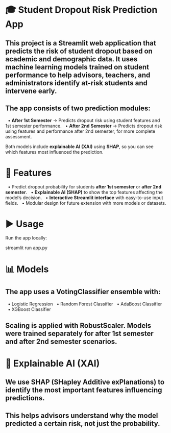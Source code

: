 # 🎓 Student Dropout Risk Prediction App

## This project is a **Streamlit web application** that predicts the risk of student dropout based on academic and demographic data. It uses **machine learning models** trained on student performance to help advisors, teachers, and administrators identify at-risk students and intervene early.

## The app consists of two prediction modules:

  • **After 1st Semester** → Predicts dropout risk using student features and 1st semester performance.
  • **After 2nd Semester** → Predicts dropout risk using features and performance after 2nd semester, for more complete assessment.

Both models include **explainable AI (XAI)** using **SHAP**, so you can see which features most influenced the prediction.

# 🚀 Features

  • Predict dropout probability for students **after 1st semester** or **after 2nd semester**.
  • **Explainable AI (SHAP)** to show the top features affecting the model’s decision.
  • **Interactive Streamlit interface** with easy-to-use input fields.
  • Modular design for future extension with more models or datasets.

# ▶️ Usage

Run the app locally:

streamlit run app.py


# 📊 Models

## The app uses a **VotingClassifier** ensemble with:

  • Logistic Regression
  • Random Forest Classifier
  • AdaBoost Classifier
  • XGBoost Classifier

## Scaling is applied with **RobustScaler**. Models were trained separately for **after 1st semester** and **after 2nd semester** scenarios.

# 🤖 Explainable AI (XAI)

## We use **SHAP (SHapley Additive exPlanations)** to identify the most important features influencing predictions.
## This helps advisors understand **why** the model predicted a certain risk, not just the probability.

